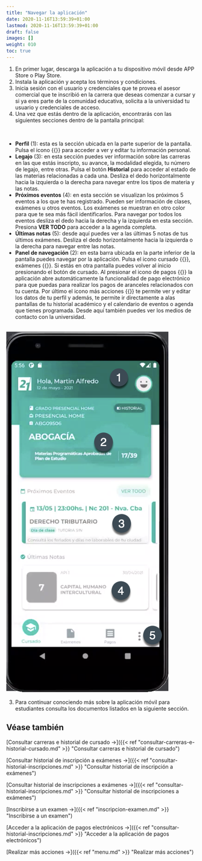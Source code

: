 ```yaml
---
title: "Navegar la aplicación"
date: 2020-11-16T13:59:39+01:00
lastmod: 2020-11-16T13:59:39+01:00
draft: false
images: []
weight: 010
toc: true
---
```


1. En primer lugar, descarga la aplicación a tu dispositivo móvil desde APP Store o Play Store.
1. Instala la aplicación y acepta los términos y condiciones.
2. Inicia sesión con el usuario y credenciales que te provea el asesor comercial que te inscribió en la carrera que deseas comenzar a cursar y si ya eres parte de la comunidad educativa, solicita a la universidad tu usuario y credenciales de acceso. 
1. Una vez que estás dentro de la aplicación, encontrarás con las siguientes secciones dentro de la pantalla principal:
<br>

- **Perfil** (1): esta es la sección ubicada en la parte superior de la pantalla. Pulsa el icono {{<inline-icon image="user section.png" alt="user icon">}} para acceder a ver y editar tu información personal.
- **Legajo** (3): en esta sección puedes ver información sobre las carreras en las que estás inscripto, su avance, la modalidad elegida, tu número de legajo, entre otras. Pulsa el botón **Historial** para acceder al estado de las materias relacionadas a cada una. Desliza el dedo horizontalmente hacia la izquierda o la derecha para navegar entre los tipos de materia y las notas.
- **Próximos eventos** (4): en esta sección se visualizan los próximos 5 eventos a los que te has registrado. Pueden ser información de clases, exámenes u otros eventos. Los exámenes se muestran en otro color para que te sea más fácil identificarlos. Para navegar por todos los eventos desliza el dedo hacia la derecha y la izquierda en esta sección. Presiona **VER TODO** para acceder a la agenda completa.
- **Últimas notas** (5): desde aquí puedes ver a las últimas 5 notas de tus últimos exámenes. Desliza el dedo horizontalmente hacia la izquierda o la derecha para navegar entre las notas.
- **Panel de navegación** (2): en esta barra ubicada en la parte inferior de la pantalla puedes navegar por la aplicación. Pulsa el icono cursado {{<inline-icon image="graduate.png" alt="cursado icon">}}, exámenes {{<inline-icon image="exam icon.png" alt="exam icon">}}. Si estás en otra pantalla puedes volver al inicio presionando el botón de cursado. Al presionar el icono de pagos {{<inline-icon image="receipt.png" alt="payments icon">}} la aplicación abre automáticamente la funcionalidad de pago electrónico para que puedas para realizar los pagos de aranceles relacionados con tu cuenta. Por último el icono más acciones {{<inline-icon image="more actions V.png" alt="more actions vertical icon">}} te permite ver y editar los datos de tu perfil y además, te permite ir directamente a alas pantallas de tu historial académico y el calendario de eventos o agenda que tienes programada. Desde aquí también puedes ver los medios de contacto con la universidad.
<br>

<img src="navigate app.png" alt="My mobile"/>
<br>

3. Para continuar conociendo más sobre la aplicación móvil para estudiantes consulta los documentos listados en la siguiente sección.

## Véase también

[Consultar carreras e historial de cursado →]({{< ref "consultar-carreras-e-historial-cursado.md" >}} "Consultar carreras e historial de cursado")
<br>

[Consultar historial de inscripción a exámenes →]({{< ref "consultar-historial-inscripciones.md" >}} "Consultar historial de inscripción a exámenes")
<br>

[Consultar historial de inscripciones a exámenes →]({{< ref "consultar-historial-inscripciones.md" >}} "Consultar historial de inscripciones a exámenes")
<br>

[Inscribirse a un examen →]({{< ref "inscripcion-examen.md" >}} "Inscribirse a un examen")
<br>

[Acceder a la aplicación de pagos electrónicos →]({{< ref "consultar-historial-inscripciones.md" >}} "Acceder a la aplicación de pagos electrónicos")
<br>

[Realizar más acciones →]({{< ref "menu.md" >}} "Realizar más acciones")